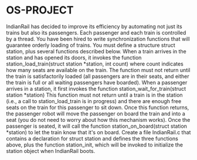 # OS-PROJECT
IndianRail has decided to improve its efficiency by automating not just its trains but also its passengers. Each passenger and each train is controlled by a thread. You have been hired to write synchronization functions that will guarantee orderly loading of trains. You must define a structure struct station, plus several functions described below. When a train arrives in the station and has opened its doors, it invokes the function station_load_train(struct station *station, int count) where count indicates how many seats are available on the train. The function must not return until the train is satisfactorily loaded (all passengers are in their seats, and either the train is full or all waiting passengers have boarded). When a passenger arrives in a station, it first invokes the function station_wait_for_train(struct station *station) This function must not return until a train is in the station (i.e., a call to station_load_train is in progress) and there are enough free seats on the train for this passenger to sit down. Once this function returns, the passenger robot will move the passenger on board the train and into a seat (you do not need to worry about how this mechanism works). Once the passenger is seated, it will call the function station_on_board(struct station *station) to let the train know that it's on board. Create a file IndianRail.c that contains a declaration for struct station and defines the three functions above, plus the function station_init, which will be invoked to initialize the station object when IndianRail boots.
